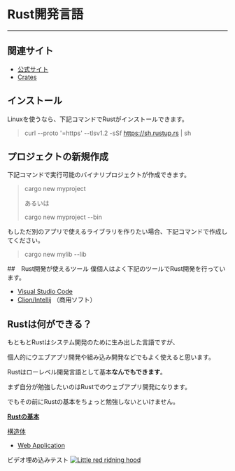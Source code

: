 # Rust開発言語

---
## 関連サイト
- [公式サイト](https://www.rust-lang.org)
- [Crates](https://crates.io/)

## インストール
Linuxを使うなら、下記コマンドでRustがインストールできます。
> curl --proto '=https' --tlsv1.2 -sSf https://sh.rustup.rs | sh

## プロジェクトの新規作成
下記コマンドで実行可能のバイナリプロジェクトが作成できます。
> cargo new myproject
>
> あるいは
>
> cargo new myproject --bin

もしただ別のアプリで使えるライブラリを作りたい場合、下記コマンドで作成してください。
> cargo new mylib --lib

##　Rust開発が使えるツール
僕個人はよく下記のツールでRust開発を行っています。
- [Visual Studio Code](https://code.visualstudio.com/)
- [Clion/Intellij](https://www.jetbrains.com/)
  （商用ソフト）

## Rustは何ができる？
もともとRustはシステム開発のために生み出した言語ですが、

個人的にウエブアプリ開発や組み込み開発などでもよく使えると思います。

Rustはローレベル開発言語として基本**なんでもできます**。

まず自分が勉強したいのはRustでのウェブアプリ開発になります。

でもその前にRustの基本をちょっと勉強しないといけません。

**[Rustの基本](Basic)**

[構造体](Basic/rust_struct.ja_jp.ipynb)


- [Web Application](web/README.ja_jp.md)

ビデオ埋め込みテスト
[![Little red ridning hood]()](https://vimeo.com/501149483 "RustでWebアプリケーションを開発する（１）")

